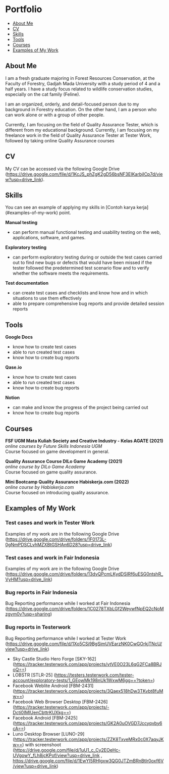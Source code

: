 # Portfolio
- [About Me](#about-me)
- [CV](#cv)
- [Skills](#skills)
- [Tools](#tools)
- [Courses](#courses)
- [Examples of My Work](#examples-of-my-work)
 
## About Me

I am a fresh graduate majoring in Forest Resources Conservation, at the Faculty of Forestry, Gadjah Mada University with a study period of 4 and a half years. I have a study focus related to wildlife conservation studies, especially on the cat family (Feline).

I am an organized, orderly, and detail-focused person due to my background in Forestry education. On the other hand, I am a person who can work alone or with a group of other people.

Currently, I am focusing on the field of Quality Assurance Tester, which is different from my educational background. Currently, I am focusing on my freelance work in the field of Quality Assurance Tester at Tester Work, followed by taking online Quality Assurance courses

## CV
My CV can be accessed via the following Google Drive (https://drive.google.com/file/d/1KcJS_phZgK2gD56bsNF3EIKarbjICp7d/view?usp=drive_link).

## Skills

You can see an example of applying my skills in [Contoh karya kerja] (#examples-of-my-work) point. 

__Manual testing__
  * can perform manual functional testing and usability testing on the web, applications, software, and games.
    
__Exploratory testing__
  * can perform exploratory testing during or outside the test cases carried out to find new bugs or defects that would have been missed if the tester followed the predetermined test scenario flow and to verify whether the software meets the requirements.

__Test documentation__
  * can create test cases and checklists and know how and in which situations to use them effectively
  * able to prepare comprehensive bug reports and provide detailed session reports
    
## Tools

__Google Docs__
  * know how to create test cases
  * able to run created test cases
  * know how to create bug reports
    
__Qase.io__
  * know how to create test cases
  * able to run created test cases
  * know how to create bug reports
    
__Notion__
  * can make and know the progress of the project being carried out
  * know how to create bug reports

## Courses

__FSF UGM Mata Kuliah Society and Creative Industry - Kelas AGATE (2021)__  
*online courses by Future Skills Indonesia UGM*  
Course focused on game development in general.  

__Quality Assurance Course DILo Game Academy (2021)__  
*online course by DILo Game Academy*  
Course focused on game quality assurance.   

__Mini Bootcamp Quality Assurance Habiskerja.com (2022)__  
*online course by Habiskerja.com*  
Course focused on introducing quality assurance.   

## Examples of My Work

### Test cases and work in Tester Work
Examples of my work are in the following Google Drive (https://drive.google.com/drive/folders/1F0173L-0gNmPDSCLvhMZXBtGSHAn6D28?usp=drive_link)

### Test cases and work in Fair Indonesia
Examples of my work are in the following Google Drive (https://drive.google.com/drive/folders/13dvQPcmLKydDSIRf6uESG0ntshR_VyHM?usp=drive_link)

### Bug reports in Fair Indonesia
Bug Reporting performance while I worked at Fair Indonesia (https://drive.google.com/drive/folders/1C0278TXbLGf2WeywfNpEQ2cNoMzgvm0v?usp=sharing)

### Bug reports in Testerwork
Bug Reporting performance while I worked at Tester Work (https://drive.google.com/file/d/1Xo5CSj9BgSimUVEarzNK0CwGOrkjTNcU/view?usp=drive_link)
- Sky Castle Studio Hero Forge [SKY-162] (https://tracker.testerwork.com/app/projects/vtVE0O23L6qG2FCa8BRJoQ==)
- LOBSTR [STLR-25] (https://testers.testerwork.com/tester-account/exploratory-tests/1_GEowMk198nUk1WxwM6gg==?token=)
- Facebook Weblite Android [FBM-2431] (https://tracker.testerwork.com/app/projects/3Qaex518hDw3TKvbt8fuMw==)
- Facebook Web Browser Desktop [FBM-2426] (https://tracker.testerwork.com/app/projects/-Dcti0IMlUenCbttrKUXkg==)
- Facebook Android [FBM-2425] (https://tracker.testerwork.com/app/projects/GK2A0uOVGD7Jccyqvby6cA==)
- Luno Desktop Browser [LUNO-29] (https://tracker.testerwork.com/app/projects/ZZK8TxveMRx0c0X7aqyJKw==) with screenshoot (https://drive.google.com/file/d/1uU1_c_Cy2EOeHc-UVgowY_fLh8jcKPof/view?usp=drive_link , https://drive.google.com/file/d/1EwYI5RHlgxw3QG0JTZmBRnBtlr0oxf6V/view?usp=drive_link) 
